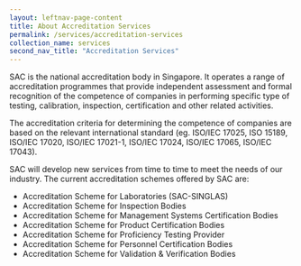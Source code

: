 ```yaml
---
layout: leftnav-page-content
title: About Accreditation Services
permalink: /services/accreditation-services
collection_name: services
second_nav_title: "Accreditation Services"
---
```

SAC is the national accreditation body in Singapore. It operates a range of accreditation programmes that provide independent assessment and formal recognition of the competence of companies in performing specific type of testing, calibration, inspection, certification and other related activities.

The accreditation criteria for determining the competence of companies are based on the relevant international standard (eg. ISO/IEC 17025, ISO 15189, ISO/IEC 17020, ISO/IEC 17021-1, ISO/IEC 17024, ISO/IEC 17065, ISO/IEC 17043).

SAC will develop new services from time to time to meet the needs of our industry. The current accreditation schemes offered by SAC are:
* Accreditation Scheme for Laboratories (SAC-SINGLAS)
* Accreditation Scheme for Inspection Bodies
* Accreditation Scheme for Management Systems Certification Bodies
* Accreditation Scheme for Product Certification Bodies
* Accreditation Scheme for Proficiency Testing Provider
* Accreditation Scheme for Personnel Certification Bodies
* Accreditation Scheme for Validation & Verification Bodies

